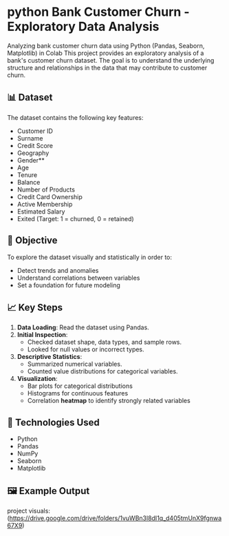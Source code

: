 # python Bank Customer Churn - Exploratory Data Analysis

Analyzing bank customer churn data using Python (Pandas, Seaborn, Matplotlib) in Colab
This project provides an exploratory analysis of a bank's customer churn dataset. The goal is to understand the underlying structure and relationships in the data that may contribute to customer churn.

## 📊 Dataset

The dataset contains the following key features:
- Customer ID
- Surname
- Credit Score
- Geography
- Gender**
- Age
- Tenure
- Balance
- Number of Products
- Credit Card Ownership
- Active Membership
- Estimated Salary
- Exited (Target: 1 = churned, 0 = retained)

## 📌 Objective

To explore the dataset visually and statistically in order to:
- Detect trends and anomalies
- Understand correlations between variables
- Set a foundation for future modeling

## 📈 Key Steps

1. **Data Loading**: Read the dataset using Pandas.
2. **Initial Inspection**:
   - Checked dataset shape, data types, and sample rows.
   - Looked for null values or incorrect types.
3. **Descriptive Statistics**:
   - Summarized numerical variables.
   - Counted value distributions for categorical variables.
4. **Visualization**:
   - Bar plots for categorical distributions
   - Histograms for continuous features
   - Correlation **heatmap** to identify strongly related variables

## 🧪 Technologies Used

- Python
- Pandas
- NumPy
- Seaborn
- Matplotlib

## 🖼️ Example Output

project visuals:(https://drive.google.com/drive/folders/1vuWBn3l8dI1q_d405tmUnX9fgnwa67X9)  



